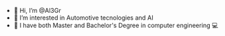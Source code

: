 - 👋 Hi, I’m @Al3Gr
- 👀 I’m interested in Automotive tecnologies and AI
- 🌱 I have both Master and Bachelor's Degree in computer engineering 💻


<!---
Al3Gr/Al3Gr is a ✨ special ✨ repository because its `README.md` (this file) appears on your GitHub profile.
You can click the Preview link to take a look at your changes.
--->
